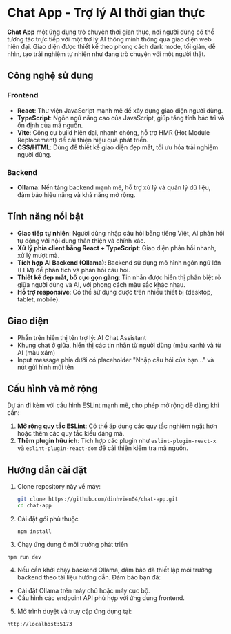 # Chat App - Trợ lý AI thời gian thực

**Chat App** một ứng dụng trò chuyện thời gian thực, nơi người dùng có thể tương tác trực tiếp với một trợ lý AI thông minh thông qua giao diện web hiện đại. Giao diện được thiết kế theo phong cách dark mode, tối giản, dễ nhìn, tạo trải nghiệm tự nhiên như đang trò chuyện với một người thật.

## Công nghệ sử dụng

### Frontend
- **React**: Thư viện JavaScript mạnh mẽ để xây dựng giao diện người dùng.
- **TypeScript**: Ngôn ngữ nâng cao của JavaScript, giúp tăng tính bảo trì và ổn định của mã nguồn.
- **Vite**: Công cụ build hiện đại, nhanh chóng, hỗ trợ HMR (Hot Module Replacement) để cải thiện hiệu quả phát triển.
- **CSS/HTML**: Dùng để thiết kế giao diện đẹp mắt, tối ưu hóa trải nghiệm người dùng.

### Backend
- **Ollama**: Nền tảng backend mạnh mẽ, hỗ trợ xử lý và quản lý dữ liệu, đảm bảo hiệu năng và khả năng mở rộng.

## Tính năng nổi bật

- **Giao tiếp tự nhiên**:  Người dùng nhập câu hỏi bằng tiếng Việt, AI phản hồi tự động với nội dung thân thiện và chính xác.
- **Xử lý phía client bằng React + TypeScript**: Giao diện phản hồi nhanh, xử lý mượt mà.
- **Tích hợp AI Backend (Ollama)**: Backend sử dụng mô hình ngôn ngữ lớn (LLM) để phân tích và phản hồi câu hỏi.
- **Thiết kế đẹp mắt, bố cục gọn gàng**: Tin nhắn được hiển thị phân biệt rõ giữa người dùng và AI, với phong cách màu sắc khác nhau.
- **Hỗ trợ responsive**:  Có thể sử dụng được trên nhiều thiết bị (desktop, tablet, mobile).
## Giao diện
- Phần trên hiển thị tên trợ lý: AI Chat Assistant
- Khung chat ở giữa, hiển thị các tin nhắn từ người dùng (màu xanh) và từ AI (màu xám)
- Input message phía dưới có placeholder "Nhập câu hỏi của bạn..." và nút gửi hình mũi tên
## Cấu hình và mở rộng

Dự án đi kèm với cấu hình ESLint mạnh mẽ, cho phép mở rộng dễ dàng khi cần:
1. **Mở rộng quy tắc ESLint**: Có thể áp dụng các quy tắc nghiêm ngặt hơn hoặc thêm các quy tắc kiểu dáng mã.
2. **Thêm plugin hữu ích**: Tích hợp các plugin như `eslint-plugin-react-x` và `eslint-plugin-react-dom` để cải thiện kiểm tra mã nguồn.

## Hướng dẫn cài đặt

1. Clone repository này về máy:
   ```bash
   git clone https://github.com/dinhvien04/chat-app.git
   cd chat-app
    ```
2. Cài đặt gói phù thuộc
   ```
   npm install
   ```
3. Chạy ứng dụng ở môi trường phát triển
  ```
  npm run dev
  ```
4. Nếu cần khởi chạy backend Ollama, đảm bảo đã thiết lập môi trường backend theo tài liệu hướng dẫn. Đảm bảo bạn đã:
  - Cài đặt Ollama trên máy chủ hoặc máy cục bộ.
  - Cấu hình các endpoint API phù hợp với ứng dụng frontend.
5. Mở trình duyệt và truy cập ứng dụng tại:
  ```
  http://localhost:5173
  ```
